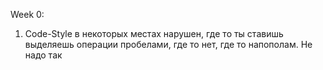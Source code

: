 Week 0:
  1. Code-Style в некоторых местах нарушен, где то ты ставишь выделяешь операции пробелами, где то нет, где то напополам. Не надо так
